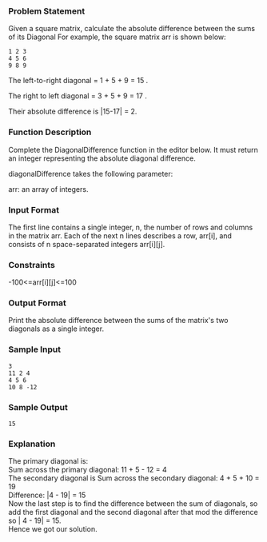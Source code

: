 ### Problem Statement
Given a square matrix, calculate the absolute difference between the sums of its Diagonal
For example, the square matrix arr is shown below:
```
1 2 3
4 5 6
9 8 9
```
The left-to-right diagonal = 1 + 5 + 9 = 15 . 

The right to left diagonal = 3 + 5 + 9 = 17 . 

Their absolute difference is |15-17| = 2.

### Function Description

Complete the DiagonalDifference function in the editor below. It must return an integer representing the absolute diagonal difference.

diagonalDifference takes the following parameter:

arr: an array of integers.

### Input Format

The first line contains a single integer, n, the number of rows and columns in the matrix arr. Each of the next n lines describes a row, arr[i], and consists of n space-separated integers arr[i][j].

### Constraints

-100<=arr[i][j]<=100

### Output Format

Print the absolute difference between the sums of the matrix's two diagonals as a single integer.

### Sample Input
```
3
11 2 4
4 5 6
10 8 -12
```
### Sample Output
```
15
```
### Explanation

The primary diagonal is:  
Sum across the primary diagonal: 11 + 5 - 12 = 4  
The secondary diagonal is Sum across the secondary diagonal: 4 + 5 + 10 = 19  
Difference: |4 - 19| = 15  
Now the last step is to find the difference between the sum of diagonals, so add the first diagonal and the second diagonal after that mod the difference so | 4 - 19| = 15.  
  Hence we got our solution.
